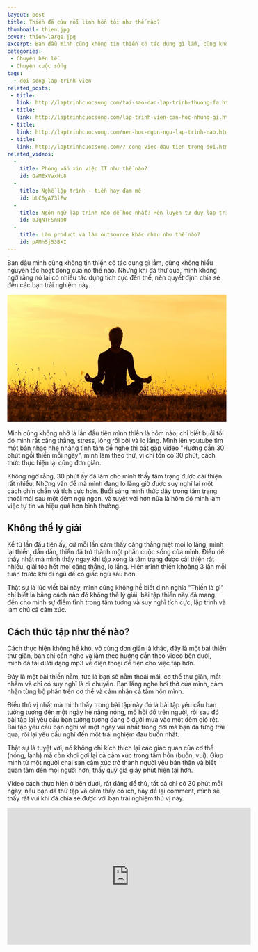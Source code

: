 ```yaml
---
layout: post
title: Thiền đã cứu rỗi linh hồn tôi như thế nào?
thumbnail: thien.jpg
cover: thien-large.jpg
excerpt: Ban đầu mình cũng không tin thiền có tác dụng gì lắm, cũng không hiểu nguyên tắc hoạt động của nó thế nào. Nhưng khi đã thử qua, mình không ngờ rằng nó lại có nhiều tác dụng tích cực đến thế, nên quyết định chia sẻ đến các bạn trải nghiệm này.
categories:
 - Chuyện bên lề
 - Chuyện cuộc sống
tags:
  - doi-song-lap-trinh-vien
related_posts:
 - title:
   link: http://laptrinhcuocsong.com/tai-sao-dan-lap-trinh-thuong-fa.html
 - title:
   link: http://laptrinhcuocsong.com/lap-trinh-vien-can-hoc-nhung-gi.html
 - title:
   link: http://laptrinhcuocsong.com/nen-hoc-ngon-ngu-lap-trinh-nao.html
 - title:
   link: http://laptrinhcuocsong.com/7-cong-viec-dau-tien-trong-doi.html
related_videos:
  -
    title: Phỏng vấn xin việc IT như thế nào? 
    id: GaMExVaxHc8
  -
    title: Nghề lập trình - tiền hay đam mê
    id: bLC6yA73lFw
  -
    title: Ngôn ngữ lập trình nào dễ học nhất? Rèn luyện tư duy lập trình
    id: bJqNTFSnNa0
  -
    title: Làm product và làm outsource khác nhau như thế nào?
    id: pAMh5j53BXI
---
```


Ban đầu mình cũng không tin thiền có tác dụng gì lắm, cũng không hiểu nguyên tắc hoạt động của nó thế nào. Nhưng khi đã thử qua, mình không ngờ rằng nó lại có nhiều tác dụng tích cực đến thế, nên quyết định chia sẻ đến các bạn trải nghiệm này.

![Ngồi thiền](images/thien-large.jpg)

Mình cũng không nhớ là lần đầu tiên mình thiền là hôm nào, chỉ biết buổi tối đó mình rất căng thẳng, stress, lòng rối bời và lo lắng. Mình lên youtube tìm một bản nhạc nhẹ nhàng tĩnh tâm để nghe thì bắt gặp video "Hướng dẫn 30 phút ngồi thiền mỗi ngày", mình làm theo thử, vì chỉ tốn có 30 phút, cách thức thực hiện lại cũng đơn giản.

Không ngờ rằng, 30 phút ấy đã làm cho mình thấy tâm trạng được cải thiện rất nhiều. Những vấn đề mà mình đang lo lắng giờ được suy nghĩ lại một cách chín chắn và tích cực hơn. Buổi sáng mình thức dậy trong tâm trạng thoải mái sau một đêm ngủ ngon, và tuyệt vời hơn nữa là hôm đó mình làm việc tự tin và hiệu quả hơn bình thường.

## Không thể lý giải

Kể từ lần đầu tiên ấy, cứ mỗi lần cảm thấy căng thẳng mệt mỏi lo lắng, mình lại thiền, dần dần, thiền đã trở thành một phần cuộc sống của mình. Điều dễ thấy nhất mà mình thấy ngay khi tập xong là tâm trạng được cải thiện rất nhiều, giải tỏa hết mọi căng thẳng, lo lắng. Hiện mình thiền khoảng 3 lần mỗi tuần trước khi đi ngủ để có giấc ngủ sâu hơn.

Thật sự là lúc viết bài này, mình cũng không hề biết định nghĩa "Thiền là gì" chỉ biết là bằng cách nào đó không thể lý giải, bài tập thiền này đã mang đến cho mình sự điềm tĩnh trong tâm tưởng và suy nghĩ tích cực, lập trình và làm chủ cả cảm xúc.

## Cách thức tập như thế nào?

Cách thực hiện không hề khó, vô cùng đơn giản là khác, đây là một bài thiền thư giãn, bạn chỉ cần nghe và làm theo hướng dẫn theo video bên dưới, mình đã tải dưới dạng mp3 về điện thoại để tiện cho việc tập hơn.

Đây là một bài thiền nằm, tức là bạn sẽ nằm thoải mái, cơ thể thư giãn, mắt nhắm và chỉ có suy nghĩ là di chuyển. Bạn lắng nghe hơi thở của mình, cảm nhận từng bộ phận trên cơ thể và cảm nhận cả tâm hồn mình.

Điều thú vị nhất mà mình thấy trong bài tập này đó là bài tập yêu cầu bạn tưởng tượng đến một ngày hè nắng nóng, mồ hôi đổ trên người, rồi sau đó bài tập lại yêu cầu bạn tưởng tượng đang ở dưới mưa vào một đêm gió rét. Bài tập yêu cầu bạn nghĩ về một ngày vui nhất trong đời mà bạn đã từng trải qua, rồi lại yêu cầu nghĩ đến một trải nghiệm đau buồn nhất.

Thật sự là tuyệt vời, nó không chỉ kích thích lại các giác quan của cơ thể (nóng, lạnh) mà còn khơi gợi lại cả cảm xúc trong tâm hồn (buồn, vui). Giúp mình từ một người chai sạn cảm xúc trở thành người yêu bản thân và biết quan tâm đến mọi người hơn, thấy quý giá giây phút hiện tại hơn.

Video cách thực hiện ở bên dưới, rất đáng để thử, tất cả chỉ có 30 phút mỗi ngày, nếu bạn đã thử tập và cảm thấy có ích, hãy để lại comment, mình sẽ thấy rất vui khi đã chia sẻ được với bạn trải nghiệm thú vị này.

<div class="youtube">
<iframe width="560" height="315" src="https://www.youtube.com/embed/c7Dw2KqFSdM" frameborder="0" allowfullscreen></iframe>
</div>
